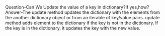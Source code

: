 Question-Can We Update the value of a key in dictionary?If yes,how?
Answer-The update method updates the dictionary with the elements from the another dictionary object or from an iterable of key/value pairs. update method adds element to the dictionary if the key is not in the dictionary. If the key is in the dictionary, it updates the key with the new value.
